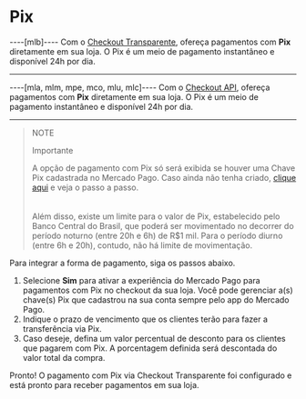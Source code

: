 # Pix

----[mlb]----
Com o [Checkout Transparente](/developers/pt/guides/checkout-api/landing), ofereça pagamentos com **Pix** diretamente em sua loja. O Pix é um meio de pagamento instantâneo e disponível 24h por dia.

------------

----[mla, mlm, mpe, mco, mlu, mlc]----
Com o [Checkout API](/developers/pt/guides/checkout-api/landing), ofereça pagamentos com **Pix** diretamente em sua loja. O Pix é um meio de pagamento instantâneo e disponível 24h por dia.

------------

> NOTE
>
> Importante
> 
> A opção de pagamento com Pix só será exibida se houver uma Chave Pix cadastrada no Mercado Pago. Caso ainda não tenha criado, [clique aqui](https://www.youtube.com/watch?v=60tApKYVnkA) e veja o passo a passo. <br>
> </br> <br/>
> Além disso, existe um limite para o valor de Pix, estabelecido pelo Banco Central do Brasil, que poderá ser movimentado no decorrer do período noturno (entre 20h e 6h) de R$1 mil. Para o período diurno (entre 6h e 20h), contudo, não há limite de movimentação.

Para integrar a forma de pagamento, siga os passos abaixo.

1. Selecione **Sim** para ativar a experiência do Mercado Pago para pagamentos com Pix no checkout da sua loja. Você pode gerenciar a(s) chave(s) Pix que cadastrou na sua conta sempre pelo app do Mercado Pago.
2. Indique o prazo de vencimento que os clientes terão para fazer a transferência via Pix. 
3. Caso deseje, defina um valor percentual de desconto para os clientes que pagarem com Pix. A porcentagem definida será descontada do valor total da compra.

Pronto! O pagamento com Pix via Checkout Transparente foi configurado e está pronto para receber pagamentos em sua loja.